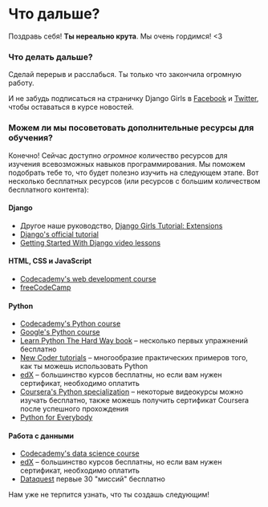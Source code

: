 # Что дальше?

Поздравь себя! __Ты нереально крута__. Мы очень гордимся! <3

### Что делать дальше?

Сделай перерыв и расслабься. Ты только что закончила огромную работу.

И не забудь подписаться на страничку Django Girls в [Facebook](http://facebook.com/djangogirls) и [Twitter](https://twitter.com/djangogirls), чтобы оставаться в курсе новостей.

### Можем ли мы посоветовать дополнительные ресурсы для обучения?

Конечно! Сейчас доступно _огромное_ количество ресурсов для изучения всевозможных навыков программирования. Мы поможем подобрать тебе то, что будет полезно изучить на следующем этапе. Вот несколько бесплатных ресурсов (или ресурсов с большим количеством бесплатного контента):

#### Django
- Другое наше руководство, [Django Girls Tutorial: Extensions](https://tutorial-extensions.djangogirls.org/)
- [Django's official tutorial](https://docs.djangoproject.com/en/2.0/intro/tutorial01/)
- [Getting Started With Django video lessons](http://www.gettingstartedwithdjango.com/)

#### HTML, CSS и JavaScript
- [Codecademy's web development course](https://www.codecademy.com/learn/paths/web-development)
- [freeCodeCamp](https://www.freecodecamp.org/)

#### Python
- [Codecademy's Python course](https://www.codecademy.com/learn/learn-python)
- [Google's Python course](https://developers.google.com/edu/python/)
- [Learn Python The Hard Way book](http://learnpythonthehardway.org/book/) – несколько первых упражнений бесплатно
- [New Coder tutorials](http://newcoder.io/tutorials/) – многообразие практических примеров того, как ты можешь использовать Python
- [edX](https://www.edx.org/course?search_query=python) – большинство курсов бесплатны, но если вам нужен сертификат, необходимо оплатить
- [Coursera's Python specialization](https://www.coursera.org/specializations/python) – некоторые видеокурсы можно изучать бесплатно, также можешь получить сертификат Coursera после успешного прохождения  
- [Python for Everybody](https://www.py4e.com/)

#### Работа с данными
- [Codecademy's data science course](https://www.codecademy.com/learn/paths/data-science)
- [edX](https://www.edx.org/course/?search_query=python&subject=Data%20Analysis%20%26%20Statistics) – большинство курсов бесплатны, но если вам нужен сертификат, необходимо оплатить
- [Dataquest](https://www.dataquest.io/) первые 30 "миссий" бесплатно

Нам уже не терпится узнать, что ты создашь следующим!
